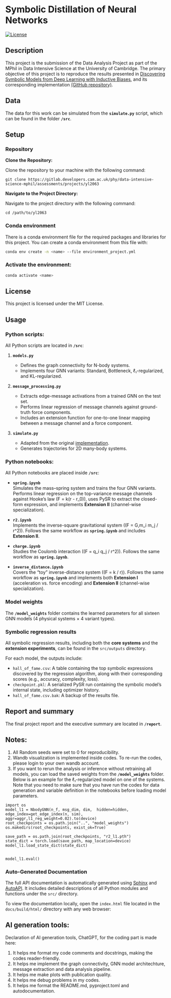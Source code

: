 # Symbolic Distillation of Neural Networks

[![License](https://img.shields.io/badge/License-MIT-blue.svg)](https://opensource.org/licenses/MIT)

## Description
This project is the submission of the Data Analysis Project as part of the MPhil in Data Intensive Science at the University of Cambridge. The primary objective of this project is to reproduce the results presented in [Discovering Symbolic Models from Deep Learning with Inductive Biases](https://arxiv.org/abs/2006.11287), and its corresponding implementation [(GitHub repository)](https://github.com/MilesCranmer/symbolic_deep_learning). 


## Data
The data for this work can be simulated from the **`simulate.py`** script, which can be found in the folder **`/src`**.

## Setup
### Repository
**Clone the Repository:**

Clone the repository to your machine with the following command:

```
git clone https://gitlab.developers.cam.ac.uk/phy/data-intensive-science-mphil/assessments/projects/yl2063
```


**Navigate to the Project Directory:**

Navigate to the project directory with the following command:

```
cd /path/to/yl2063
```

    
### Conda environment

There is a conda environment file for the required packages and libraries for this project. You can create a conda environment from this file with:

```bash 
conda env create -n <name> --file environment_project.yml
```

### Activate the environment:

```bash 
conda activate <name>
```

## License
This project is licensed under the MIT License.


## Usage
### Python scripts:
All Python scripts are located in **`/src`**:

1. **`models.py`**  
   - Defines the graph connectivity for N-body systems.  
   - Implements four GNN variants: Standard, Bottleneck, ℓ₁-regularized, and KL-regularized.

2. **`message_processing.py`**  
   - Extracts edge-message activations from a trained GNN on the test set.  
   - Performs linear regression of message channels against ground-truth force components.  
   - Includes an extension function for one-to-one linear mapping between a message channel and a force component.

3. **`simulate.py`**  
   - Adapted from the original [implementation](https://github.com/MilesCranmer/symbolic_deep_learning).  
   - Generates trajectories for 2D many-body systems.  


### Python notebooks:
All Python notebooks are placed inside **`/src`**:

- **`spring.ipynb`**  
  Simulates the mass–spring system and trains the four GNN variants. Performs linear regression on the top-variance message channels against Hooke’s law \(F = k(r - r_0)\), uses PySR to extract the closed-form expression, and implements **Extension II** (channel-wise specialization).

- **`r2.ipynb`**  
  Implements the inverse-square gravitational system (\(F = G\,m_i m_j / r^2\)). Follows the same workflow as **`spring.ipynb`** and includes **Extension II**.

- **`charge.ipynb`**  
  Studies the Coulomb interaction (\(F = q_i q_j / r^2\)). Follows the same workflow as **`spring.ipynb`**.

- **`inverse_distance.ipynb`**  
  Covers the “toy” inverse-distance system (\(F = k / r\)). Follows the same workflow as **`spring.ipynb`** and implements both **Extension I** (acceleration vs. force encoding) and **Extension II** (channel-wise specialization).

### Model weights  
The **`/model_weights`** folder contains the learned parameters for all sixteen GNN models (4 physical systems × 4 variant types).

### Symbolic regression results
All symbolic regression results, including both the **core systems** and the **extension experiments**, can be found in the `src/outputs` directory.

For each model, the outputs include:

- `hall_of_fame.csv`: A table containing the top symbolic expressions discovered by the regression algorithm, along with their corresponding scores (e.g., accuracy, complexity, loss).
- `checkpoint.pkl`: A serialized PySR run containing the symbolic model’s internal state, including optimizer history.
- `hall_of_fame.csv.bak`: A backup of the results file.


## Report and summary
The final project report and the executive summary are located in **`/report`**.



## Notes:
1. All Random seeds were set to 0 for reproducibility.
2. Wandb visualization is implemented inside codes. To re-run the codes, please login to your own wandb account.
3. If you want to rerun the analysis or inference without retraining all models, you can load the saved weights from the **`/model_weights`** folder.  Below is an example for the ℓ₁-regularized model on one of the systems. Note that you need to make sure that you have run the codes for data generation and variable definition in the notebooks before loading model parameters.
```
import os
model_l1 = NbodyGNN(n_f, msg_dim, dim,  hidden=hidden, edge_index=get_edge_index(n, sim), aggr=aggr,l1_reg_weight=0.02).to(device)
root_checkpoints = os.path.join("..", "model_weights")
os.makedirs(root_checkpoints, exist_ok=True)

save_path = os.path.join(root_checkpoints, "r2_l1.pth")
state_dict = torch.load(save_path, map_location=device)
model_l1.load_state_dict(state_dict)


model_l1.eval()
```
### Auto-Generated Documentation

The full API documentation is automatically generated using [Sphinx](https://www.sphinx-doc.org/) and [AutoAPI](https://sphinx-autoapi.readthedocs.io/). It includes detailed descriptions of all Python modules and functions under the `src/` directory.

To view the documentation locally, open the `index.html` file located in the `docs/build/html/` directory with any web browser:




## AI generation tools:
Declaration of AI generation tools, ChatGPT, for the coding part is made here:
1. It helps me format my code comments and docstrings, making the codes reader-friendly.
2. It helps me implement the graph connectivity, GNN model architechture, message extraction and data analysis pipeline.
3. It helps me make plots with publication quality.
4. It helps me debug problems in my codes.
5. It helps me format the README.md, pyproject.toml and autodocumentation.